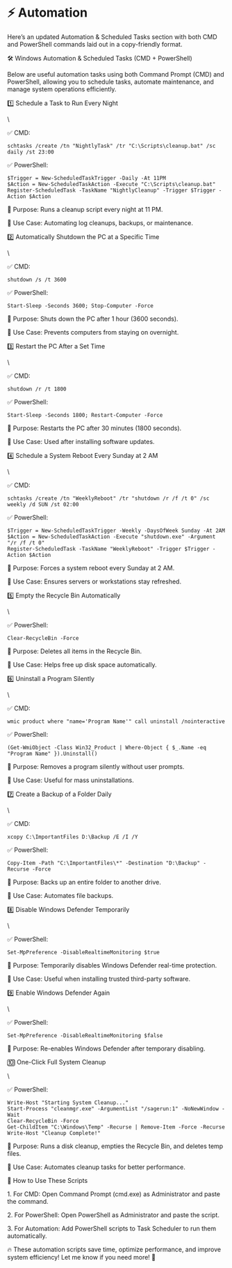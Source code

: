 # ⚡ Automation

Here’s an updated Automation & Scheduled Tasks section with both CMD and PowerShell commands laid out in a copy-friendly format.

🛠 Windows Automation & Scheduled Tasks (CMD + PowerShell)



Below are useful automation tasks using both Command Prompt (CMD) and PowerShell, allowing you to schedule tasks, automate maintenance, and manage system operations efficiently.

1️⃣ Schedule a Task to Run Every Night

\


✅ CMD:

```
schtasks /create /tn "NightlyTask" /tr "C:\Scripts\cleanup.bat" /sc daily /st 23:00
```

✅ PowerShell:

```
$Trigger = New-ScheduledTaskTrigger -Daily -At 11PM
$Action = New-ScheduledTaskAction -Execute "C:\Scripts\cleanup.bat"
Register-ScheduledTask -TaskName "NightlyCleanup" -Trigger $Trigger -Action $Action
```

📌 Purpose: Runs a cleanup script every night at 11 PM.

📌 Use Case: Automating log cleanups, backups, or maintenance.

2️⃣ Automatically Shutdown the PC at a Specific Time

\


✅ CMD:

```
shutdown /s /t 3600
```

✅ PowerShell:

```
Start-Sleep -Seconds 3600; Stop-Computer -Force
```

📌 Purpose: Shuts down the PC after 1 hour (3600 seconds).

📌 Use Case: Prevents computers from staying on overnight.

3️⃣ Restart the PC After a Set Time

\


✅ CMD:

```
shutdown /r /t 1800
```

✅ PowerShell:

```
Start-Sleep -Seconds 1800; Restart-Computer -Force
```

📌 Purpose: Restarts the PC after 30 minutes (1800 seconds).

📌 Use Case: Used after installing software updates.

4️⃣ Schedule a System Reboot Every Sunday at 2 AM

\


✅ CMD:

```
schtasks /create /tn "WeeklyReboot" /tr "shutdown /r /f /t 0" /sc weekly /d SUN /st 02:00
```

✅ PowerShell:

```
$Trigger = New-ScheduledTaskTrigger -Weekly -DaysOfWeek Sunday -At 2AM
$Action = New-ScheduledTaskAction -Execute "shutdown.exe" -Argument "/r /f /t 0"
Register-ScheduledTask -TaskName "WeeklyReboot" -Trigger $Trigger -Action $Action
```

📌 Purpose: Forces a system reboot every Sunday at 2 AM.

📌 Use Case: Ensures servers or workstations stay refreshed.

5️⃣ Empty the Recycle Bin Automatically

\


✅ PowerShell:

```
Clear-RecycleBin -Force
```

📌 Purpose: Deletes all items in the Recycle Bin.

📌 Use Case: Helps free up disk space automatically.

6️⃣ Uninstall a Program Silently

\


✅ CMD:

```
wmic product where "name='Program Name'" call uninstall /nointeractive
```

✅ PowerShell:

```
(Get-WmiObject -Class Win32_Product | Where-Object { $_.Name -eq "Program Name" }).Uninstall()
```

📌 Purpose: Removes a program silently without user prompts.

📌 Use Case: Useful for mass uninstallations.

7️⃣ Create a Backup of a Folder Daily

\


✅ CMD:

```
xcopy C:\ImportantFiles D:\Backup /E /I /Y
```

✅ PowerShell:

```
Copy-Item -Path "C:\ImportantFiles\*" -Destination "D:\Backup" -Recurse -Force
```

📌 Purpose: Backs up an entire folder to another drive.

📌 Use Case: Automates file backups.

8️⃣ Disable Windows Defender Temporarily

\


✅ PowerShell:

```
Set-MpPreference -DisableRealtimeMonitoring $true
```

📌 Purpose: Temporarily disables Windows Defender real-time protection.

📌 Use Case: Useful when installing trusted third-party software.

9️⃣ Enable Windows Defender Again

\


✅ PowerShell:

```
Set-MpPreference -DisableRealtimeMonitoring $false
```

📌 Purpose: Re-enables Windows Defender after temporary disabling.

🔟 One-Click Full System Cleanup

\


✅ PowerShell:

```
Write-Host "Starting System Cleanup..."
Start-Process "cleanmgr.exe" -ArgumentList "/sagerun:1" -NoNewWindow -Wait
Clear-RecycleBin -Force
Get-ChildItem "C:\Windows\Temp" -Recurse | Remove-Item -Force -Recurse
Write-Host "Cleanup Complete!"
```

📌 Purpose: Runs a disk cleanup, empties the Recycle Bin, and deletes temp files.

📌 Use Case: Automates cleanup tasks for better performance.

📌 How to Use These Scripts

1\. For CMD: Open Command Prompt (cmd.exe) as Administrator and paste the command.

2\. For PowerShell: Open PowerShell as Administrator and paste the script.

3\. For Automation: Add PowerShell scripts to Task Scheduler to run them automatically.

🔥 These automation scripts save time, optimize performance, and improve system efficiency! Let me know if you need more! 🚀
